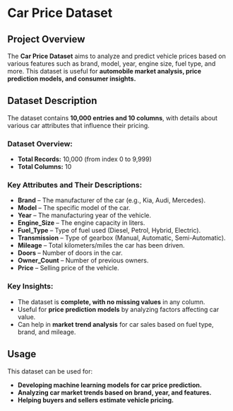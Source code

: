 # **Car Price Dataset**  

## **Project Overview**  
The **Car Price Dataset** aims to analyze and predict vehicle prices based on various features such as brand, model, year, engine size, fuel type, and more. This dataset is useful for **automobile market analysis, price prediction models, and consumer insights.**  

## **Dataset Description**  
The dataset contains **10,000 entries and 10 columns**, with details about various car attributes that influence their pricing.  

### **Dataset Overview:**  
- **Total Records:** 10,000 (from index 0 to 9,999)  
- **Total Columns:** 10  

### **Key Attributes and Their Descriptions:**  
- **Brand** – The manufacturer of the car (e.g., Kia, Audi, Mercedes).  
- **Model** – The specific model of the car.  
- **Year** – The manufacturing year of the vehicle.  
- **Engine_Size** – The engine capacity in liters.  
- **Fuel_Type** – Type of fuel used (Diesel, Petrol, Hybrid, Electric).  
- **Transmission** – Type of gearbox (Manual, Automatic, Semi-Automatic).  
- **Mileage** – Total kilometers/miles the car has been driven.  
- **Doors** – Number of doors in the car.  
- **Owner_Count** – Number of previous owners.  
- **Price** – Selling price of the vehicle.  

### **Key Insights:**  
- The dataset is **complete, with no missing values** in any column.  
- Useful for **price prediction models** by analyzing factors affecting car value.  
- Can help in **market trend analysis** for car sales based on fuel type, brand, and mileage.  

## **Usage**  
This dataset can be used for:  
- **Developing machine learning models for car price prediction.**  
- **Analyzing car market trends based on brand, year, and features.**  
- **Helping buyers and sellers estimate vehicle pricing.**  
